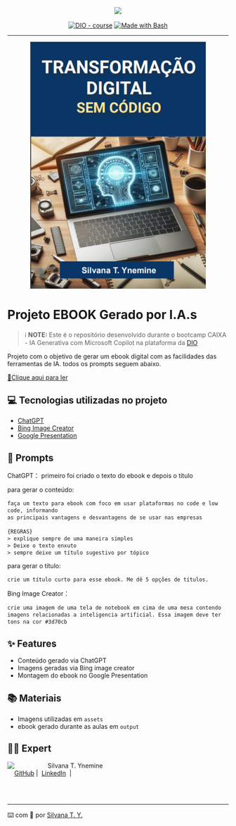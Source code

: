 <p align="center">
    <img width="100" src=".github/assets/banner.png">
</p>


<p align="center">
<a href="https://dio.me/"><img src="https://img.shields.io/badge/DIO-Course-28DA77?logo=youtube" alt="DIO - course"></a>
<a href="https://www.gnu.org/software/bash/" title="Go to Bash homepage"><img src="https://img.shields.io/badge/Prompt-Project-blue?logo=gnu-bash&amp;logoColor=white" alt="Made with Bash"></a></p>

-------


<p align="center">
<img 
    src="./assets/image.png"
    width="400"  
/>
</p>

# Projeto EBOOK Gerado por I.A.s


 > ℹ️ **NOTE:** Este é o repositório desenvolvido durante o bootcamp CAIXA - IA Generativa com Microsoft Copilot na plataforma da [DIO](https://dio.me)

Projeto com o objetivo de gerar um ebook digital com as facilidades das ferramentas de IA. todos os prompts
seguem abaixo.

<a href="https://github.com/silvanat/prompts-recipe-to-create-a-ebook/blob/main/output/ebook%20-%20css%20jedi%20output.pdf" title="View PDF now"> 📕Clique aqui para ler</a>

## 💻 Tecnologias utilizadas no projeto

- [ChatGPT](https://chat.openai.com/) 
- [Bing Image Creator](https://www.bing.com/)
- [Google Presentation](https://docs.google.com/presentation/)

## 🧠 Prompts


ChatGPT：
primeiro foi criado o texto do ebook e depois o título

para gerar o conteúdo:

```
faça um texto para ebook com foco em usar plataformas no code e low code, informando 
as principais vantagens e desvantagens de se usar nas empresas

{REGRAS}
> explique sempre de uma maneira simples
> Deixe o texto enxuto
> sempre deixe um título sugestivo por tópico
```
para gerar o título:

```
crie um título curto para esse ebook. Me dê 5 opções de títulos.
```


Bing Image Creator：
```
crie uma imagem de uma tela de notebook em cima de uma mesa contendo imagens relacionadas a inteligencia artificial. Essa imagem deve ter tons na cor #3d70cb
```


## ✨ Features

- Conteúdo gerado via ChatGPT
- Imagens geradas via Bing image creator
- Montagem do ebook no Google Presentation

## 📚 Materiais

- Imagens utilizadas em `assets`
- ebook gerado durante as aulas em `output`



## 👨‍💻 Expert

<p>
    <img 
      align=left 
      margin=10 
      width=80 
      src="https://avatars.githubusercontent.com/u/1665405?v=4"
    />
    <p>&nbsp&nbsp&nbspSilvana T. Ynemine<br>
    &nbsp&nbsp&nbsp
    <a href="https://github.com/silvanat">
    GitHub</a>&nbsp;|&nbsp;
    <a href="www.linkedin.com/in/
silvanaty">LinkedIn</a>
&nbsp;|&nbsp;
  
</p>
</p>
<br/><br/>
<p>

---

⌨️ com 💜 por [Silvana T. Y.](https://github.com/silvanat)
